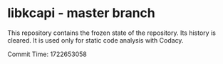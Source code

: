 # libkcapi - master branch

This repository contains the frozen state of the repository.
Its history is cleared. It is used only for static code
analysis with Codacy.

Commit Time: 1722653058